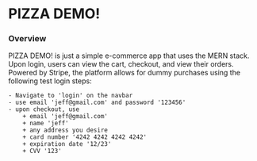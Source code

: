 # PIZZA DEMO!

### Overview

PIZZA DEMO! is just a simple e-commerce app that uses the MERN stack. Upon login, users can view the cart, checkout, and view their orders. Powered by Stripe, the platform allows for dummy purchases using the following test login steps:

    - Navigate to 'login' on the navbar
    - use email 'jeff@gmail.com' and password '123456'
    - upon checkout, use
        + email 'jeff@gmail.com'
        + name 'jeff'
        + any address you desire
        + card number '4242 4242 4242 4242'
        + expiration date '12/23'
        + CVV '123'
